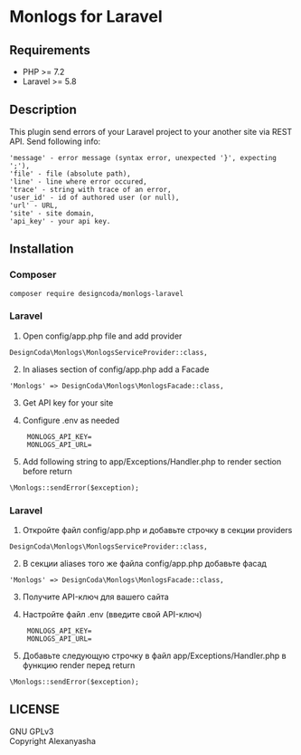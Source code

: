 # Monlogs for Laravel

## Requirements
- PHP >= 7.2
- Laravel >= 5.8
 
## Description
This plugin send errors of your Laravel project to your another site via REST API. Send following info:
```
'message' - error message (syntax error, unexpected '}', expecting ';'), 
'file' - file (absolute path), 
'line' - line where error occured, 
'trace' - string with trace of an error, 
'user_id' - id of authored user (or null), 
'url' - URL, 
'site' - site domain, 
'api_key' - your api key.
```


## Installation

### Composer
```
composer require designcoda/monlogs-laravel
```

### Laravel

1. Open config/app.php file and add provider 
```
DesignCoda\Monlogs\MonlogsServiceProvider::class,
```

2. In aliases section of config/app.php add a Facade
```
'Monlogs' => DesignCoda\Monlogs\MonlogsFacade::class,
```

3. Get API key for your site

4. Configure .env as needed

        MONLOGS_API_KEY=
        MONLOGS_API_URL=

5. Add following string to app/Exceptions/Handler.php to render section before return
```
\Monlogs::sendError($exception);
```


### Laravel

1. Откройте файл config/app.php и добавьте строчку в секции providers
```
DesignCoda\Monlogs\MonlogsServiceProvider::class,
```

2. В секции aliases того же файла config/app.php добавьте фасад
```
'Monlogs' => DesignCoda\Monlogs\MonlogsFacade::class,
```

3. Получите API-ключ для вашего сайта

4. Настройте файл .env (введите свой API-ключ)

        MONLOGS_API_KEY=
        MONLOGS_API_URL=

5. Добавьте следующую строчку в файл app/Exceptions/Handler.php в функцию render перед return
```
\Monlogs::sendError($exception);
```


## LICENSE
GNU GPLv3  
Copyright Alexanyasha